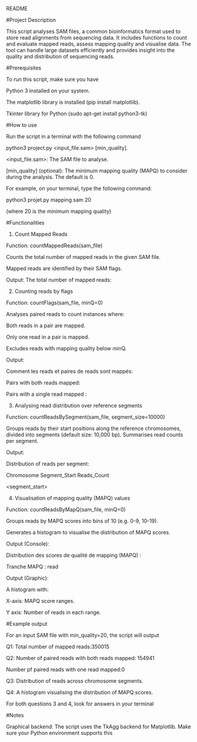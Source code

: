 README

#Project Description

This script analyses SAM files, a common bioinformatics format used to store read alignments from sequencing data. It includes functions to count and evaluate mapped reads, assess mapping quality and   visualise data. The tool can handle large datasets efficiently and provides insight into the quality and distribution of sequencing reads.





#Prerequisites


To run this script, make sure you have

Python 3 installed on your system.

The matplotlib library is installed (pip install matplotlib).

Tkinter library for Python (sudo apt-get install python3-tk)





#How to use


Run the script in a terminal with the following command

python3 project.py <input_file.sam> [min_quality].

<input_file.sam>: The SAM file to analyse.

[min_quality] (optional): The minimum mapping quality (MAPQ) to consider during the analysis. The default is 0.

For example, on your terminal, type the following command:

python3 projet.py mapping.sam 20

(where 20 is the minimum mapping quality)





#Functionalities


1. Count Mapped Reads
   
Function: countMappedReads(sam_file)

Counts the total number of mapped reads in the given SAM file.

Mapped reads are identified by their SAM flags.

Output: The total number of mapped reads: <count>


2. Counting reads by flags
   
Function: countFlags(sam_file, minQ=0)

Analyses paired reads to count instances where:

Both reads in a pair are mapped.

Only one read in a pair is mapped.

Excludes reads with mapping quality below minQ.

Output:

Comment les reads et paires de reads sont mappés:

Pairs with both reads mapped: <count>

Pairs with a single read mapped : <count>


3. Analysing read distribution over reference segments
   
Function: countReadsBySegment(sam_file, segment_size=10000)

Groups reads by their start positions along the reference chromosomes, divided into segments (default size: 10,000 bp).
Summarises read counts per segment.

Output:

Distribution of reads per segment:

Chromosome Segment_Start Reads_Count

<chromosome> <segment_start> <count> 


4. Visualisation of mapping quality (MAPQ) values
   
Function: countReadsByMapQ(sam_file, minQ=0)

Groups reads by MAPQ scores into bins of 10 (e.g. 0-9, 10-19).

Generates a histogram to visualise the distribution of MAPQ scores.

Output (Console):

Distribution des scores de qualité de mapping (MAPQ) :

Tranche MAPQ <range>: <count> read

Output (Graphic):

A histogram with:

X-axis: MAPQ score ranges.

Y axis: Number of reads in each range.




#Example output


For an input SAM file with min_quality=20, the script will output

Q1: Total number of mapped reads:350015

Q2: Number of paired reads with both reads mapped: 154941

Number pf paired reads with one read mapped:0

Q3: Distribution of reads across chromosome segments.

Q4: A histogram visualising the distribution of MAPQ scores.

For both questions 3 and 4, look for answers in your terminal




#Notes


Graphical backend: The script uses the TkAgg backend for Matplotlib. Make sure your Python environment supports this




